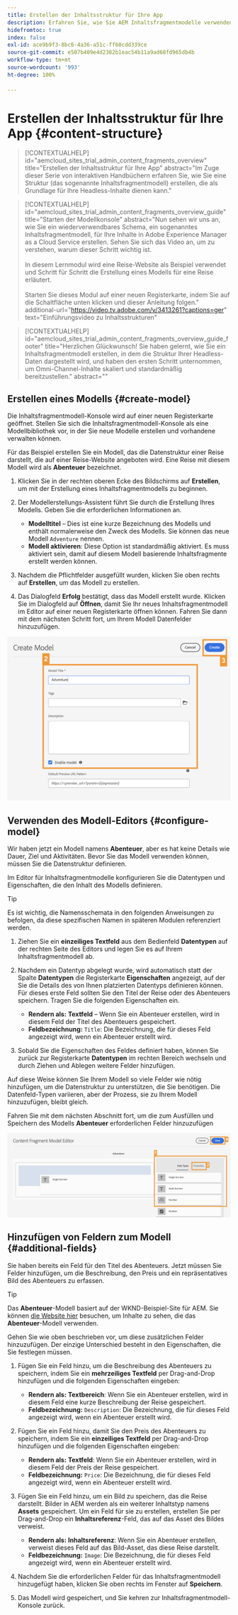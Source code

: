 ```yaml
---
title: Erstellen der Inhaltsstruktur für Ihre App
description: Erfahren Sie, wie Sie AEM Inhaltsfragmentmodelle verwenden können, um Ihre Inhaltsstruktur zu erstellen, die als Grundlage für Ihren Headless Content dient.
hidefromtoc: true
index: false
exl-id: ace9b9f3-8bc6-4a36-a51c-ff60cdd339ce
source-git-commit: e507b409e4d2382b1eac54b11a9ad68fd965db4b
workflow-type: tm+mt
source-wordcount: '993'
ht-degree: 100%

---
```



# Erstellen der Inhaltsstruktur für Ihre App {#content-structure}

>[!CONTEXTUALHELP]
>id="aemcloud_sites_trial_admin_content_fragments_overview"
>title="Erstellen der Inhaltsstruktur für Ihre App"
>abstract="Im Zuge dieser Serie von interaktiven Handbüchern erfahren Sie, wie Sie eine Struktur (das sogenannte Inhaltsfragmentmodell) erstellen, die als Grundlage für Ihre Headless-Inhalte dienen kann."

>[!CONTEXTUALHELP]
>id="aemcloud_sites_trial_admin_content_fragments_overview_guide"
>title="Starten der Modellkonsole"
>abstract="Nun sehen wir uns an, wie Sie ein wiederverwendbares Schema, ein sogenanntes Inhaltsfragmentmodell, für Ihre Inhalte in Adobe Experience Manager as a Cloud Service erstellen. Sehen Sie sich das Video an, um zu verstehen, warum dieser Schritt wichtig ist. <br><br>In diesem Lernmodul wird eine Reise-Website als Beispiel verwendet und Schritt für Schritt die Erstellung eines Modells für eine Reise erläutert.<br><br>Starten Sie dieses Modul auf einer neuen Registerkarte, indem Sie auf die Schaltfläche unten klicken und dieser Anleitung folgen."
>additional-url="https://video.tv.adobe.com/v/3413261?captions=ger" text="Einführungsvideo zu Inhaltsstrukturen"

>[!CONTEXTUALHELP]
>id="aemcloud_sites_trial_admin_content_fragments_overview_guide_footer"
>title="Herzlichen Glückwunsch! Sie haben gelernt, wie Sie ein Inhaltsfragmentmodell erstellen, in dem die Struktur Ihrer Headless-Daten dargestellt wird, und haben den ersten Schritt unternommen, um Omni-Channel-Inhalte skaliert und standardmäßig bereitzustellen."
>abstract=""

## Erstellen eines Modells {#create-model}

Die Inhaltsfragmentmodell-Konsole wird auf einer neuen Registerkarte geöffnet. Stellen Sie sich die Inhaltsfragmentmodell-Konsole als eine Modellbibliothek vor, in der Sie neue Modelle erstellen und vorhandene verwalten können.

Für das Beispiel erstellen Sie ein Modell, das die Datenstruktur einer Reise darstellt, die auf einer Reise-Website angeboten wird. Eine Reise mit diesem Modell wird als **Abenteuer** bezeichnet.

1. Klicken Sie in der rechten oberen Ecke des Bildschirms auf **Erstellen**, um mit der Erstellung eines Inhaltsfragmentmodells zu beginnen.

1. Der Modellerstellungs-Assistent führt Sie durch die Erstellung Ihres Modells. Geben Sie die erforderlichen Informationen an.

   * **Modelltitel** – Dies ist eine kurze Bezeichnung des Modells und enthält normalerweise den Zweck des Modells. Sie können das neue Modell `Adventure` nennen.
   * **Modell aktivieren**: Diese Option ist standardmäßig aktiviert. Es muss aktiviert sein, damit auf diesem Modell basierende Inhaltsfragmente erstellt werden können.

1. Nachdem die Pflichtfelder ausgefüllt wurden, klicken Sie oben rechts auf **Erstellen**, um das Modell zu erstellen.

1. Das Dialogfeld **Erfolg** bestätigt, dass das Modell erstellt wurde. Klicken Sie im Dialogfeld auf **Öffnen**, damit Sie Ihr neues Inhaltsfragmentmodell im Editor auf einer neuen Registerkarte öffnen können. Fahren Sie dann mit dem nächsten Schritt fort, um Ihrem Modell Datenfelder hinzuzufügen.

![Schritte 2 und 3 zum Erstellen eines Inhaltsfragmentmodells](assets/do-not-localize/create-model.png)

## Verwenden des Modell-Editors {#configure-model}

Wir haben jetzt ein Modell namens **Abenteuer**, aber es hat keine Details wie Dauer, Ziel und Aktivitäten. Bevor Sie das Modell verwenden können, müssen Sie die Datenstruktur definieren.

Im Editor für Inhaltsfragmentmodelle konfigurieren Sie die Datentypen und Eigenschaften, die den Inhalt des Modells definieren.

>[!TIP]
>
>Es ist wichtig, die Namensschemata in den folgenden Anweisungen zu befolgen, da diese spezifischen Namen in späteren Modulen referenziert werden.

1. Ziehen Sie ein **einzeiliges Textfeld** aus dem Bedienfeld **Datentypen** auf der rechten Seite des Editors und legen Sie es auf Ihrem Inhaltsfragmentmodell ab.

1. Nachdem ein Datentyp abgelegt wurde, wird automatisch statt der Spalte **Datentypen** die Registerkarte **Eigenschaften** angezeigt, auf der Sie die Details des von Ihnen platzierten Datentyps definieren können. Für dieses erste Feld sollten Sie den Titel der Reise oder des Abenteuers speichern. Tragen Sie die folgenden Eigenschaften ein.

   * **Rendern als:** **Textfeld** – Wenn Sie ein Abenteuer erstellen, wird in diesem Feld der Titel des Abenteuers gespeichert.
   * **Feldbezeichnung:** `Title`: Die Bezeichnung, die für dieses Feld angezeigt wird, wenn ein Abenteuer erstellt wird.

1. Sobald Sie die Eigenschaften des Feldes definiert haben, können Sie zurück zur Registerkarte **Datentypen** im rechten Bereich wechseln und durch Ziehen und Ablegen weitere Felder hinzufügen.

Auf diese Weise können Sie Ihrem Modell so viele Felder wie nötig hinzufügen, um die Datenstruktur zu unterstützen, die Sie benötigen. Die Datenfeld-Typen variieren, aber der Prozess, sie zu Ihrem Modell hinzuzufügen, bleibt gleich.

Fahren Sie mit dem nächsten Abschnitt fort, um die zum Ausfüllen und Speichern des Modells **Abenteuer** erforderlichen Felder hinzuzufügen

![Schritte 1, 2 und 3 zum Hinzufügen von Feldern zum Modell](assets/do-not-localize/define-model-fields.png)

## Hinzufügen von Feldern zum Modell {#additional-fields}

Sie haben bereits ein Feld für den Titel des Abenteuers. Jetzt müssen Sie Felder hinzufügen, um die Beschreibung, den Preis und ein repräsentatives Bild des Abenteuers zu erfassen.

>[!TIP]
>
>Das **Abenteuer**-Modell basiert auf der WKND-Beispiel-Site für AEM. Sie können [die Website hier](https://wknd.site/us/en/adventures/yosemite-backpacking.html) besuchen, um Inhalte zu sehen, die das **Abenteuer**-Modell verwenden.

Gehen Sie wie oben beschrieben vor, um diese zusätzlichen Felder hinzuzufügen. Der einzige Unterschied besteht in den Eigenschaften, die Sie festlegen müssen.

1. Fügen Sie ein Feld hinzu, um die Beschreibung des Abenteuers zu speichern, indem Sie ein **mehrzeiliges Textfeld** per Drag-and-Drop hinzufügen und die folgenden Eigenschaften eingeben:

   * **Rendern als:** **Textbereich**: Wenn Sie ein Abenteuer erstellen, wird in diesem Feld eine kurze Beschreibung der Reise gespeichert.
   * **Feldbezeichnung:** `Description`: Die Bezeichnung, die für dieses Feld angezeigt wird, wenn ein Abenteuer erstellt wird.

1. Fügen Sie ein Feld hinzu, damit Sie den Preis des Abenteuers zu speichern, indem Sie ein **einzeiliges Textfeld** per Drag-and-Drop hinzufügen und die folgenden Eigenschaften eingeben:

   * **Rendern als:** **Textfeld**: Wenn Sie ein Abenteuer erstellen, wird in diesem Feld der Preis der Reise gespeichert.
   * **Feldbezeichnung:** `Price`: Die Bezeichnung, die für dieses Feld angezeigt wird, wenn ein Abenteuer erstellt wird.

1. Fügen Sie ein Feld hinzu, um ein Bild zu speichern, das die Reise darstellt. Bilder in AEM werden als ein weiterer Inhaltstyp namens **Assets** gespeichert. Um ein Feld für sie zu erstellen, erstellen Sie per Drag-and-Drop ein **Inhaltsreferenz**-Feld, das auf das Asset des Bildes verweist.

   * **Rendern als:** **Inhaltsreferenz**: Wenn Sie ein Abenteuer erstellen, verweist dieses Feld auf das Bild-Asset, das diese Reise darstellt.
   * **Feldbezeichnung:** `Image`: Die Bezeichnung, die für dieses Feld angezeigt wird, wenn ein Abenteuer erstellt wird.

1. Nachdem Sie die erforderlichen Felder für das Inhaltsfragmentmodell hinzugefügt haben, klicken Sie oben rechts im Fenster auf **Speichern**.

1. Das Modell wird gespeichert, und Sie kehren zur Inhaltsfragmentmodell-Konsole zurück.
